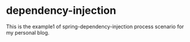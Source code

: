# dependency-injection

This is the example1 of spring-dependency-injection process scenario for my personal blog.
